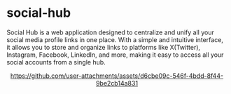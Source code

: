 # social-hub
Social Hub is a web application designed to centralize and unify all your social media profile links in one place. With a simple and intuitive interface, it allows you to store and organize links to platforms like X(Twitter), Instagram, Facebook, LinkedIn, and more, making it easy to access all your social accounts from a single hub.

<div align="center">

https://github.com/user-attachments/assets/d6cbe09c-546f-4bdd-8f44-9be2cb14a831

</div>
